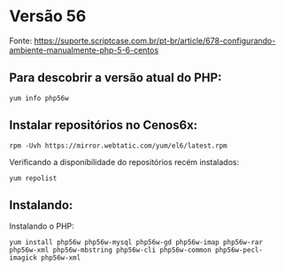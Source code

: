 # Versão 56

Fonte: https://suporte.scriptcase.com.br/pt-br/article/678-configurando-ambiente-manualmente-php-5-6-centos

## Para descobrir a versão atual do PHP:

    yum info php56w
 
## Instalar repositórios no Cenos6x:

    rpm -Uvh https://mirror.webtatic.com/yum/el6/latest.rpm

Verificando a disponibilidade do repositórios recém instalados:

    yum repolist

## Instalando:

Instalando o PHP:

    yum install php56w php56w-mysql php56w-gd php56w-imap php56w-rar php56w-xml php56w-mbstring php56w-cli php56w-common php56w-pecl-imagick php56w-xml 
